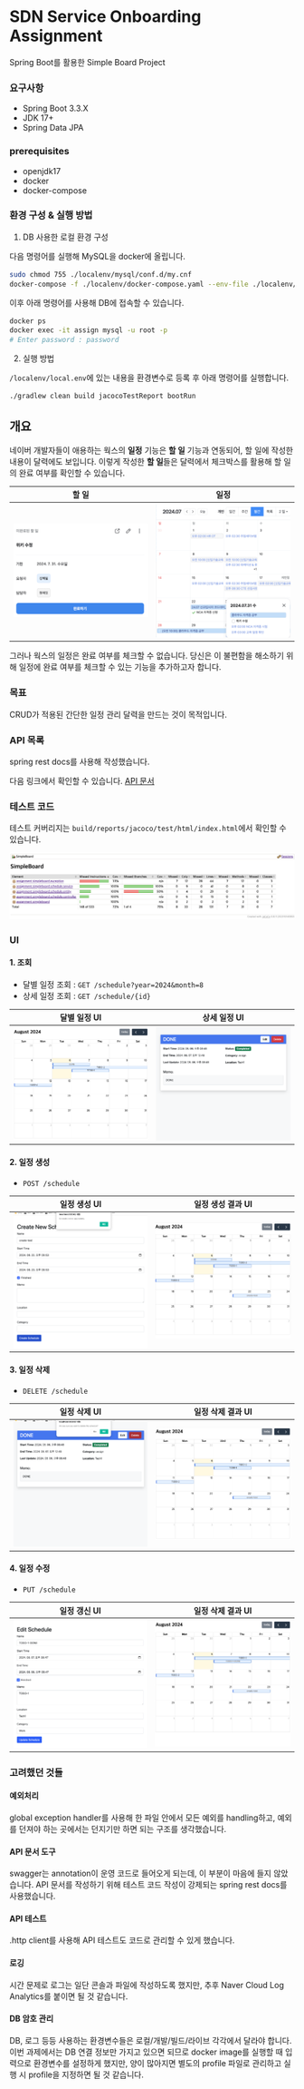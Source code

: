# SDN Service Onboarding Assignment
Spring Boot를 활용한 Simple Board Project

### 요구사항
- Spring Boot 3.3.X
- JDK 17+
- Spring Data JPA

### prerequisites
- openjdk17
- docker
- docker-compose

### 환경 구성 & 실행 방법
1. DB 사용한 로컬 환경 구성

다음 명령어를 실행해 MySQL을 docker에 올립니다.

```bash
sudo chmod 755 ./localenv/mysql/conf.d/my.cnf
docker-compose -f ./localenv/docker-compose.yaml --env-file ./localenv/local.env up -d
```

이후 아래 명령어를 사용해 DB에 접속할 수 있습니다.
```bash
docker ps
docker exec -it assign mysql -u root -p
# Enter password : password
```

2. 실행 방법

`/localenv/local.env`에 있는 내용을 환경변수로 등록 후 아래 명령어를 실행합니다. 
```bash
./gradlew clean build jacocoTestReport bootRun 
```

## 개요

네이버 개발자들이 애용하는 웍스의 **일정** 기능은 **할 일** 기능과 연동되어, 할 일에 작성한 내용이 달력에도 보입니다. 이렇게 작성한 **할 일**들은 달력에서 체크박스를 활용해 할 일의 완료 여부를 확인할 수 있습니다.

| 할 일                                | 일정                                    |
|------------------------------------|---------------------------------------|
| ![웍스 할 일](./readme/works_task.png) | ![웍스 달력](./readme/works_calendar.png) |

그러나 웍스의 일정은 완료 여부를 체크할 수 없습니다. 당신은 이 불편함을 해소하기 위해 일정에 완료 여부를 체크할 수 있는 기능을 추가하고자 합니다.

### 목표
CRUD가 적용된 간단한 일정 관리 달력을 만드는 것이 목적입니다.

### API 목록
spring rest docs를 사용해 작성했습니다. 

다음 링크에서 확인할 수 있습니다. [API 문서](./readme/api_specification.pdf)

### 테스트 코드
테스트 커버리지는 `build/reports/jacoco/test/html/index.html`에서 확인할 수 있습니다.

![coverage.png](./readme/coverage.png)

### UI
#### 1. 조회
   - 달별 일정 조회 : `GET /schedule?year=2024&month=8`
   - 상세 일정 조회 : `GET /schedule/{id}`

| 달별 일정 UI                                        | 상세 일정 UI                                         |
|-------------------------------------------------|--------------------------------------------------|
| ![일정생성UI](/readme/UI/get_monthly_schedules.png) | ![일정생성결과UI](./readme/UI/get_detail_schedule.png) |

#### 2. 일정 생성
  - `POST /schedule`

| 일정 생성 UI                                  | 일정 생성 결과 UI                                |
|-------------------------------------------|--------------------------------------------|
| ![일정생성UI](/readme/UI/create_schedule.png) | ![일정생성결과UI](./readme/UI/create_result.png) |

#### 3. 일정 삭제
  - `DELETE /schedule`

| 일정 삭제 UI                                  | 일정 삭제 결과 UI                                |
|-------------------------------------------|--------------------------------------------|
| ![일정삭제UI](/readme/UI/delete_schedule.png) | ![일정삭제결과UI](./readme/UI/delete_result.png) |

#### 4. 일정 수정
  - `PUT /schedule`

| 일정 갱신 UI                                  | 일정 삭제 결과 UI                                |
|-------------------------------------------|--------------------------------------------|
| ![일정갱신UI](/readme/UI/update_schedule.png) | ![일정갱신결과UI](./readme/UI/update_result.png) |

### 고려했던 것들
#### 예외처리
global exception handler를 사용해 한 파일 안에서 모든 예외를 handling하고, 예외를 던져야 하는 곳에서는 던지기만 하면 되는 구조를 생각했습니다.

#### API 문서 도구
swagger는 annotation이 운영 코드로 들어오게 되는데, 이 부분이 마음에 들지 않았습니다. API 문서를 작성하기 위해 테스트 코드 작성이 강제되는 spring rest docs를 사용했습니다.

#### API 테스트
.http client를 사용해 API 테스트도 코드로 관리할 수 있게 했습니다.

#### 로깅
시간 문제로 로그는 일단 콘솔과 파일에 작성하도록 했지만, 추후 Naver Cloud Log Analytics를 붙이면 될 것 같습니다.

#### DB 암호 관리
DB, 로그 등등 사용하는 환경변수들은 로컬/개발/빌드/라이브 각각에서 달라야 합니다. 이번 과제에서는 DB 연결 정보만 가지고 있으면 되므로 docker image를 실행할 때 입력으로 환경변수를 설정하게 했지만, 양이 많아지면 별도의 profile 파일로 관리하고 실행 시 profile을 지정하면 될 것 같습니다.

